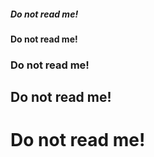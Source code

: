 ##### Do not read me!
#### Do not read me!
### Do not read me!
## Do not read me!
# Do not read me!
